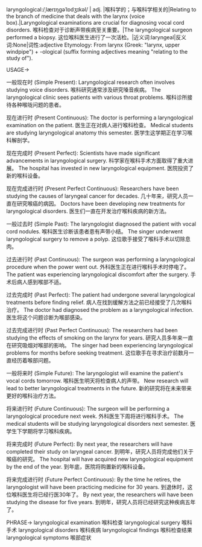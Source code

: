 laryngological:/ˌlærɪŋɡəˈlɒdʒɪkəl/
| adj. |喉科学的；与喉科学相关的|Relating to the branch of medicine that deals with the larynx (voice box).|Laryngological examinations are crucial for diagnosing vocal cord disorders. 喉科检查对于诊断声带疾病至关重要。|The laryngological surgeon performed a biopsy.  这位喉科医生进行了一次活检。|近义词:laryngeal|反义词:None|词性:adjective
Etymology: From larynx (Greek: "larynx, upper windpipe") + -ological (suffix forming adjectives meaning "relating to the study of").


USAGE->

一般现在时 (Simple Present):
Laryngological research often involves studying voice disorders. 喉科研究通常涉及研究嗓音疾病。
The laryngological clinic sees patients with various throat problems.  喉科诊所接待各种喉咙问题的患者。


现在进行时 (Present Continuous):
The doctor is performing a laryngological examination on the patient. 医生正在对病人进行喉科检查。
Medical students are studying laryngological anatomy this semester. 医学生这学期正在学习喉科解剖学。


现在完成时 (Present Perfect):
Scientists have made significant advancements in laryngological surgery. 科学家在喉科手术方面取得了重大进展。
The hospital has invested in new laryngological equipment.  医院投资了新的喉科设备。


现在完成进行时 (Present Perfect Continuous):
Researchers have been studying the causes of laryngeal cancer for decades.  几十年来，研究人员一直在研究喉癌的病因。
Doctors have been developing new treatments for laryngological disorders. 医生们一直在开发治疗喉科疾病的新方法。


一般过去时 (Simple Past):
The laryngologist diagnosed the patient with vocal cord nodules.  喉科医生诊断该患者患有声带小结。
The singer underwent laryngological surgery to remove a polyp.  这位歌手接受了喉科手术以切除息肉。


过去进行时 (Past Continuous):
The surgeon was performing a laryngological procedure when the power went out.  外科医生正在进行喉科手术时停电了。
The patient was experiencing laryngological discomfort after the surgery. 手术后病人感到喉部不适。


过去完成时 (Past Perfect):
The patient had undergone several laryngological treatments before finding relief.  病人在找到缓解方法之前已经接受了几次喉科治疗。
The doctor had diagnosed the problem as a laryngological infection.  医生将这个问题诊断为喉部感染。


过去完成进行时 (Past Perfect Continuous):
The researchers had been studying the effects of smoking on the larynx for years. 研究人员多年来一直在研究吸烟对喉部的影响。
The singer had been experiencing laryngological problems for months before seeking treatment.  这位歌手在寻求治疗前数月一直经历着喉部问题。


一般将来时 (Simple Future):
The laryngologist will examine the patient's vocal cords tomorrow. 喉科医生明天将检查病人的声带。
New research will lead to better laryngological treatments in the future. 新的研究将在未来带来更好的喉科治疗方法。


将来进行时 (Future Continuous):
The surgeon will be performing a laryngological procedure next week. 外科医生下周将进行喉科手术。
The medical students will be studying laryngological disorders next semester. 医学生下学期将学习喉科疾病。


将来完成时 (Future Perfect):
By next year, the researchers will have completed their study on laryngeal cancer. 到明年，研究人员将完成他们关于喉癌的研究。
The hospital will have acquired new laryngological equipment by the end of the year. 到年底，医院将购置新的喉科设备。


将来完成进行时 (Future Perfect Continuous):
By the time he retires, the laryngologist will have been practicing medicine for 30 years. 到退休时，这位喉科医生将已经行医30年了。
By next year, the researchers will have been studying the disease for five years. 到明年，研究人员将已经研究这种疾病五年了。


PHRASE->
laryngological examination 喉科检查
laryngological surgery 喉科手术
laryngological disorders 喉科疾病
laryngological findings 喉科检查结果
laryngological symptoms 喉部症状
